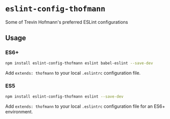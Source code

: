 # `eslint-config-thofmann`

Some of Trevin Hofmann's preferred ESLint configurations

## Usage

### ES6+

```bash
npm install eslint-config-thofmann eslint babel-eslint --save-dev
```

Add `extends: thofmann` to your local `.eslintrc` configuration file.

### ES5

```bash
npm install eslint-config-thofmann eslint --save-dev
```

Add `extends: thofmann` to your local `.eslintrc` configuration file for an ES6+ environment.
